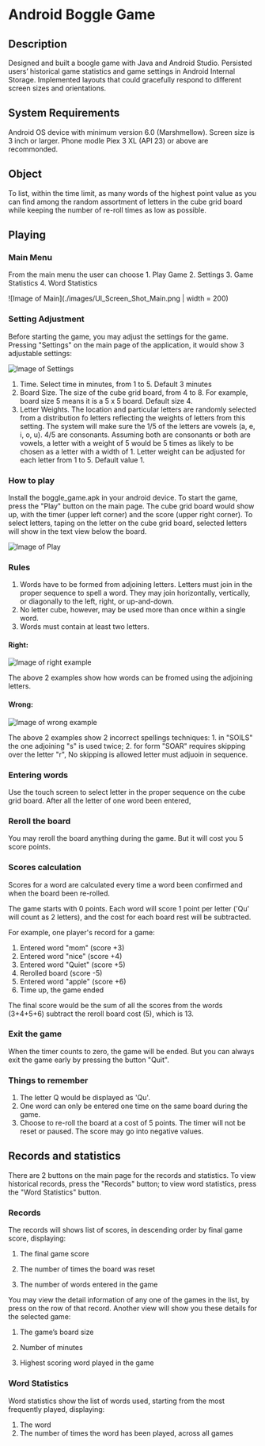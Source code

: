 # Android Boggle Game

## Description
Designed and built a boogle game with Java and Android Studio. Persisted users’ historical game statistics and game settings in Android Internal Storage. Implemented layouts that could gracefully respond to different screen sizes and orientations.

## System Requirements

Android OS device with minimum version 6.0 (Marshmellow). Screen size is 3 inch or larger. Phone modle Piex 3 XL (API 23) or above are recommonded.

## Object

To list, within the time limit, as many words of the highest point value as you can find among the random assortment of letters in the cube grid board while keeping the number of re-roll times as low as possible.

## Playing

### Main Menu

From the main menu the user can choose 1. Play  Game 2. Settings 3. Game Statistics 4. Word Statistics

![Image of Main](./images/UI_Screen_Shot_Main.png | width = 200)

### Setting Adjustment

Before starting the game, you may adjust the settings for the game. Pressing "Settings" on the main page of the application, it would show 3 adjustable settings:

![Image of Settings](./images/UI_Screen_Shot_Setting.png)

1. Time. Select time in minutes, from 1 to 5. Default 3 minutes
2. Board Size. The size of the cube grid board, from 4 to 8. For example, board size 5 means it is a 5 x 5 board. Default size 4.
3. Letter Weights. The location and particular letters are randomly selected from a distribution fo letters reflecting the weights of letters from this setting. The system will make sure the 1/5 of the letters are vowels (a, e, i, o, u). 4/5 are consonants. Assuming both are consonants or both are vowels, a letter with a weight of 5 would be 5 times as likely to be chosen as a letter with a width of 1. Letter weight can be adjusted for each letter from 1 to 5. Default value 1.

### How to play

Install the boggle_game.apk in your android device. To start the game, press the "Play" button on the main page. The cube grid board would show up, with the timer (upper left corner) and the score (upper right corner). To select letters, taping on the letter on the cube grid board, selected letters will show in the text view below the board.

![Image of Play](./images/UI_Screen_Shot_Play.png)

### Rules

1. Words have to be formed from adjoining letters. Letters must join in the proper sequence to spell a word. They may join horizontally, vertically, or diagonally to the left, right, or up-and-down.
2. No letter cube, however, may be used more than once within a single word.
3. Words must contain at least two letters.

#### Right:

![Image of right example](./images/right_example.png)

The above 2 examples show how words can be fromed using the adjoining letters.

#### Wrong:

![Image of wrong example](./images/wrong_example.png)

The above 2 examples show 2 incorrect spellings techniques: 1. in "SOILS" the one adjoining "s" is used twice; 2. for form "SOAR" requires skipping over the letter "r", No skipping is allowed letter must adjuoin in sequence.

### Entering words

Use the touch screen to select letter in the proper sequence on the cube grid board. After all the letter of one word been entered,

### Reroll the board

You may reroll the board anything during the game. But it will cost you 5 score points.

### Scores calculation

Scores for a word are calculated every time a word been confirmed and when the board been re-rolled.

The game starts with 0 points. Each word will score 1 point per letter ('Qu' will count as 2 letters), and the cost for each board rest will be subtracted.

For example, one player's record for a game:

1. Entered word "mom" (score +3)
2. Entered word "nice" (score +4)
3. Entered word "Quiet" (score +5)
4. Rerolled board (score -5)
5. Entered word "apple" (score +6)
6. Time up, the game ended

The final score would be the sum of all the scores from the words (3+4+5+6) subtract the reroll board cost (5), which is 13.

### Exit the game

When the timer counts to zero, the game will be ended. But you can always exit the game early by pressing the button "Quit".

### Things to remember

1.  The letter Q would be displayed as 'Qu'.
2.  One word can only be entered one time on the same board during the game.
3. Choose to re-roll the board at a cost of 5 points. The timer will not be reset or paused. The score may go into negative values.

## Records and statistics

There are 2 buttons on the main page for the records and statistics. To view historical records, press the "Records" button; to view word statistics, press the "Word Statistics" button.

### Records

The records will shows list of scores, in descending order by final game score, displaying:

1. The final game score

2. The number of times the board was reset

3. The number of words entered in the game

You may view the detail information of any one of the games in the list, by press on the row of that record. Another view will show you these details for the selected game:

1. The game’s board size

2. Number of minutes

3. Highest scoring word played in the game

### Word Statistics

Word statistics show the list of words used, starting from the most frequently played, displaying:

1. The word
2. The number of times the word has been played, across all games
